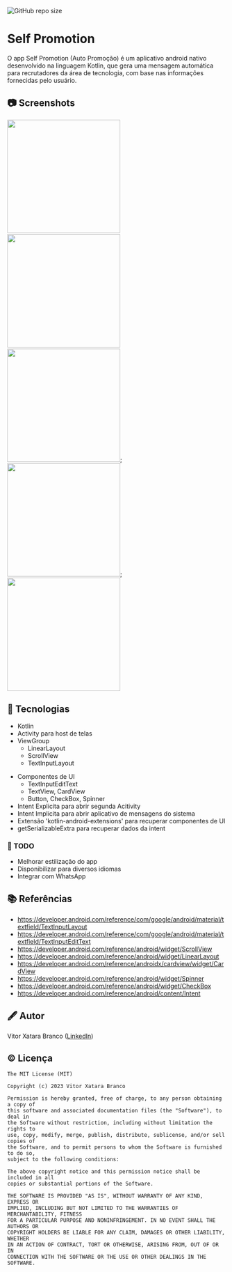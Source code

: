 ![GitHub repo size](https://img.shields.io/github/repo-size/vitorbranco/SelfPromotion)
# Self Promotion
O app Self Promotion (Auto Promoção) é um aplicativo android nativo desenvolvido na linguagem Kotlin, que gera uma mensagem automática para recrutadores da área de tecnologia, com base nas informações fornecidas pelo usuário.



## 📷 Screenshots
<!-- You can add more screenshots here if you like -->
<img src="/results/img1.png" width="260">&emsp;<img src="/results/img2.png" width="260">&emsp;<img src="/results/img3.png" width="260">; <img src="/results/img4.png" width="260">; <img src="/results/img5.png" width="260">

## 📱 Tecnologias
* Kotlin
* Activity para host de telas
* ViewGroup
    * LinearLayout
    * ScrollView
    * TextInputLayout
- Componentes de UI
    - TextInputEditText
    - TextView, CardView
    - Button, CheckBox, Spinner
- Intent Explicita para abrir segunda Acitivity
- Intent Implicita para abrir aplicativo de mensagens do sistema
- Extensão 'kotlin-android-extensions' para recuperar componentes de UI
- getSerializableExtra para recuperar dados da intent


### 📑 TODO
- Melhorar estilização do app
- Disponibilizar para diversos idiomas
- Integrar com WhatsApp

## 📚 Referências
* https://developer.android.com/reference/com/google/android/material/textfield/TextInputLayout
* https://developer.android.com/reference/com/google/android/material/textfield/TextInputEditText
* https://developer.android.com/reference/android/widget/ScrollView
* https://developer.android.com/reference/android/widget/LinearLayout
* https://developer.android.com/reference/androidx/cardview/widget/CardView
* https://developer.android.com/reference/android/widget/Spinner
* https://developer.android.com/reference/android/widget/CheckBox
* https://developer.android.com/reference/android/content/Intent

## 🖋 Autor
Vitor Xatara Branco ([LinkedIn](https://www.linkedin.com/in/vitor-xatara-branco/))

## © Licença
```
The MIT License (MIT)

Copyright (c) 2023 Vitor Xatara Branco

Permission is hereby granted, free of charge, to any person obtaining a copy of
this software and associated documentation files (the "Software"), to deal in
the Software without restriction, including without limitation the rights to
use, copy, modify, merge, publish, distribute, sublicense, and/or sell copies of
the Software, and to permit persons to whom the Software is furnished to do so,
subject to the following conditions:

The above copyright notice and this permission notice shall be included in all
copies or substantial portions of the Software.

THE SOFTWARE IS PROVIDED "AS IS", WITHOUT WARRANTY OF ANY KIND, EXPRESS OR
IMPLIED, INCLUDING BUT NOT LIMITED TO THE WARRANTIES OF MERCHANTABILITY, FITNESS
FOR A PARTICULAR PURPOSE AND NONINFRINGEMENT. IN NO EVENT SHALL THE AUTHORS OR
COPYRIGHT HOLDERS BE LIABLE FOR ANY CLAIM, DAMAGES OR OTHER LIABILITY, WHETHER
IN AN ACTION OF CONTRACT, TORT OR OTHERWISE, ARISING FROM, OUT OF OR IN
CONNECTION WITH THE SOFTWARE OR THE USE OR OTHER DEALINGS IN THE SOFTWARE.
